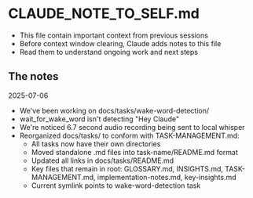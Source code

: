 # CLAUDE_NOTE_TO_SELF.md

- This file contain important context from previous sessions
- Before context window clearing, Claude adds notes to this file
- Read them to understand ongoing work and next steps

## The notes

2025-07-06

- We've been working on docs/tasks/wake-word-detection/
- wait_for_wake_word isn't detecting "Hey Claude"
- We're noticed 6.7 second audio recording being sent to local whisper
- Reorganized docs/tasks/ to conform with TASK-MANAGEMENT.md:
  - All tasks now have their own directories
  - Moved standalone .md files into task-name/README.md format
  - Updated all links in docs/tasks/README.md
  - Key files that remain in root: GLOSSARY.md, INSIGHTS.md, TASK-MANAGEMENT.md, implementation-notes.md, key-insights.md
  - Current symlink points to wake-word-detection task

